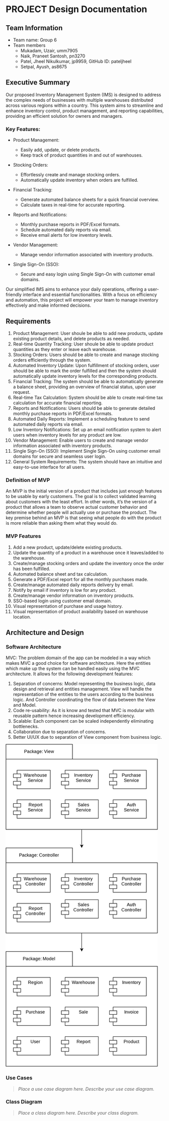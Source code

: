 
# PROJECT Design Documentation

## Team Information
* Team name: Group 6
* Team members
  * Mukadam, Uzair, umm7905
  * Naik, Praneet Santosh, pn3270
  * Patel, Jheel Nikulkumar, jp9959, GitHub ID: pateljheel
  * Setpal, Ayush, as8675

## Executive Summary

Our proposed Inventory Management System (IMS) is designed to address the complex needs of businesses with multiple warehouses distributed across various regions within a country. This system aims to streamline and enhance inventory control, product management, and reporting capabilities, providing an efficient solution for owners and managers.

### Key Features:

- Product Management:
  - Easily add, update, or delete products.
  - Keep track of product quantities in and out of warehouses.

- Stocking Orders:
  - Effortlessly create and manage stocking orders.
  - Automatically update inventory when orders are fulfilled.

- Financial Tracking:
  - Generate automated balance sheets for a quick financial overview.
  - Calculate taxes in real-time for accurate reporting.

- Reports and Notifications:
  - Monthly purchase reports in PDF/Excel formats.
  - Schedule automated daily reports via email.
  - Receive email alerts for low inventory levels.

- Vendor Management:
  - Manage vendor information associated with inventory products.

- Single Sign-On (SSO):
  - Secure and easy login using Single Sign-On with customer email domains.

Our simplified IMS aims to enhance your daily operations, offering a user-friendly interface and essential functionalities. With a focus on efficiency and automation, this project will empower your team to manage inventory effectively and make informed decisions.

## Requirements

1. Product Management: User shoule be able to add new products, update existing product details, and delete products as needed.
2. Real-time Quantity Tracking: User shoule be able to update product quantities as they enter or leave each warehouse.
3. Stocking Orders: Users should be able to create and manage stocking orders efficiently through the system.
4. Automated Inventory Update: Upon fulfillment of stocking orders, user should be able to mark the order fulfilled and then the system should automatically update inventory levels for the corresponding products.
5. Financial Tracking: The system should be able to automatically generate a balance sheet, providing an overview of financial status, upon user request.
6. Real-time Tax Calculation: System should be able to create real-time tax calculation for accurate financial reporting.
7. Reports and Notifications: Users should be able to generate detailed monthly purchase reports in PDF/Excel formats.
8. Automated Daily Reports: Implement a scheduling feature to send automated daily reports via email.
9. Low Inventory Notifications: Set up an email notification system to alert users when inventory levels for any product are low.
10. Vendor Management: Enable users to create and manage vendor information associated with inventory products.
11. Single Sign-On (SSO): Implement Single Sign-On using customer email domains for secure and seamless user login.
12. General System Requirements: The system should have an intuitive and easy-to-use interface for all users.

### Definition of MVP
An MVP is the initial version of a product that includes just enough features to be usable by early customers. The goal is to collect validated learning about customers with the least effort. In other words, it’s the version of a product that allows a team to observe actual customer behavior and determine whether people will actually use or purchase the product. The key premise behind an MVP is that seeing what people do with the product is more reliable than asking them what they would do.

### MVP Features
1. Add a new product, update/delete existing products.
2. Update the quantity of a product in a warehouse once it leaves/added to the warehouse. 
3. Create/manage stocking orders and update the inventory once the order has been fulfilled.
4. Automated balance sheet and tax calculation.
5. Generate a PDF/Excel report for all the monthly purchases made.
6. Create/manage automated daily reports delivery by email.
7. Notify by email if inventory is low for any product.
8. Create/manage vendor information on inventory products.
9. SSO-based login using customer email domain.
10. Visual representation of purchase and usage history.
11. Visual representation of product availability based on warehouse location.


## Architecture and Design

### Software Architecture
MVC: The problem domain of the app can be modeled in a way which makes MVC a good choice for software architecture. Here the entities which make up the system can be handled easily using the MVC architecture. It allows for the following development features:

1. Separation of concerns: Model representing the business logic, data design and retrieval and entities management. View will handle the representation of the entities to the users according to the business logic. And Controller coordinating the flow of data between the View and Model.
2. Code re-usability: As it is know and tested that MVC is modular with reusable pattern hence increasing development efficiency.
3. Scalable: Each component can be scaled independently eliminating bottlenecks.
4. Collaboration due to separation of concerns.
5. Better UI/UX due to separation of View component from business logic.

![Software Architecture](./assets/MVC_Diagram.png "Software Architecture")

### Use Cases
> _Place a use case diagram here._
> _Describe your use case diagram._


### Class Diagram
> _Place a class diagram here._
> _Describe your class diagram._
